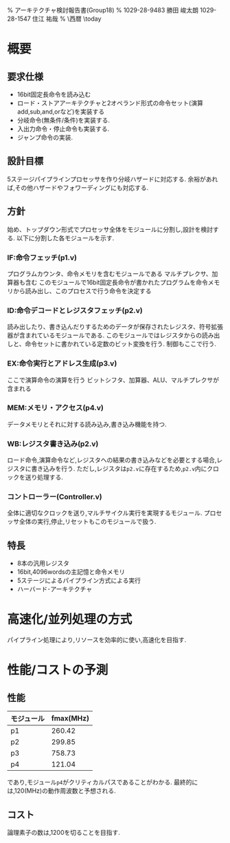 % アーキテクチャ検討報告書(Group18)
% 1029-28-9483 勝田 峻太朗
 1029-28-1547 住江 祐哉
% \西暦 \today

# 概要

## 要求仕様

+ 16bit固定長命令を読み込む
+ ロード・ストアアーキテクチャと2オペランド形式の命令セット(演算add,sub,and,orなど)を実装する
+ 分岐命令(無条件/条件)を実装する.
+ 入出力命令・停止命令も実装する.
+ ジャンプ命令の実装.

## 設計目標

5ステージパイプラインプロセッサを作り分岐ハザードに対応する.
余裕があれば,その他ハザードやフォワーディングにも対応する.

## 方針

始め、トップダウン形式でプロセッサ全体をモジュールに分割し,設計を検討する.
以下に分割した各モジュールを示す.

### IF:命令フェッチ(p1.v)

プログラムカウンタ、命令メモリを含むモジュールである
マルチプレクサ、加算器も含む
このモジュールで16bit固定長命令が書かれたプログラムを命令メモリから読み出し、このプロセスで行う命令を決定する

### ID:命令デコードとレジスタフェッチ(p2.v)

読み出したり、書き込んだりするためのデータが保存されたレジスタ、符号拡張器が含まれているモジュールである.
このモジュールではレジスタからの読み出しと、命令セットに書かれている定数のビット変換を行う.
制御もここで行う.

### EX:命令実行とアドレス生成(p3.v)

ここで演算命令の演算を行う
ビットシフタ、加算器、ALU、マルチプレクサが含まれる

### MEM:メモリ・アクセス(p4.v)

データメモリとそれに対する読み込み,書き込み機能を持つ.

### WB:レジスタ書き込み(p2.v)

ロード命令,演算命令など,レジスタへの結果の書き込みなどを必要とする場合,レジスタに書き込みを行う.
ただし,レジスタは`p2.v`に存在するため,`p2.v`内にクロックを送り処理する.

### コントローラー(Controller.v)

全体に適切なクロックを送り,マルチサイクル実行を実現するモジュール.
プロセッサ全体の実行,停止,リセットもこのモジュールで扱う.

## 特長

+ 8本の汎用レジスタ
+ 16bit,4096wordsの主記憶と命令メモリ
+ 5ステージによるパイプライン方式による実行
+ ハーバード･アーキテクチャ

# 高速化/並列処理の方式

パイプライン処理により,リソースを効率的に使い,高速化を目指す.

# 性能/コストの予測

## 性能

| モジュール | fmax(MHz) |
| ---------- | --------- |
| p1         | 260.42    |
| p2         | 299.85    |
| p3         | 758.73    |
| p4         | 121.04    |

であり,モジュール`p4`がクリティカルパスであることがわかる.
最終的には,120(MHz)の動作周波数と予想される.

## コスト

論理素子の数は,1200を切ることを目指す.
